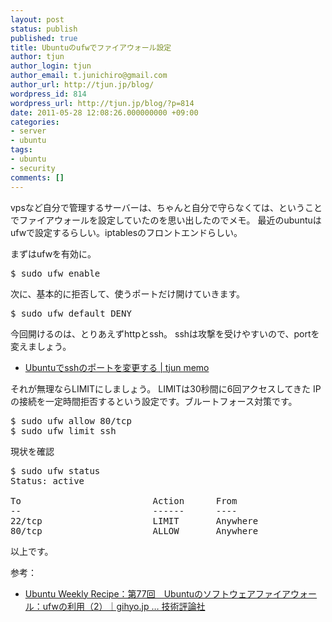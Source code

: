 ```yaml
---
layout: post
status: publish
published: true
title: Ubuntuのufwでファイアウォール設定
author: tjun
author_login: tjun
author_email: t.junichiro@gmail.com
author_url: http://tjun.jp/blog/
wordpress_id: 814
wordpress_url: http://tjun.jp/blog/?p=814
date: 2011-05-28 12:08:26.000000000 +09:00
categories:
- server
- ubuntu
tags:
- ubuntu
- security
comments: []
---
```

vpsなど自分で管理するサーバーは、ちゃんと自分で守らなくては、ということでファイアウォールを設定していたのを思い出したのでメモ。
最近のubuntuはufwで設定するらしい。iptablesのフロントエンドらしい。

まずはufwを有効に。
<pre>
$ sudo ufw enable
</pre>

次に、基本的に拒否して、使うポートだけ開けていきます。
<pre>$ sudo ufw default DENY
</pre>

今回開けるのは、とりあえずhttpとssh。
sshは攻撃を受けやすいので、portを変えましょう。
<ul>
	<li><a href="http://tjun.jp/blog/2011/05/ubuntu_change_sshport/">Ubuntuでsshのポートを変更する | tjun memo</a></li>
</ul>

それが無理ならLIMITにしましょう。
LIMITは30秒間に6回アクセスしてきた IP の接続を一定時間拒否するという設定です。ブルートフォース対策です。

<pre>
$ sudo ufw allow 80/tcp
$ sudo ufw limit ssh
</pre>

現状を確認
<pre>
$ sudo ufw status
Status: active

To                         Action      From
--                         ------      ----
22/tcp                     LIMIT       Anywhere
80/tcp                     ALLOW       Anywhere
</pre>

以上です。

参考：<ul>
	<li><a href="http://gihyo.jp/admin/serial/01/ubuntu-recipe/0077">Ubuntu Weekly Recipe：第77回　Ubuntuのソフトウェアファイアウォール：ufwの利用（2）｜gihyo.jp &hellip; 技術評論社</a></li>
</ul>

